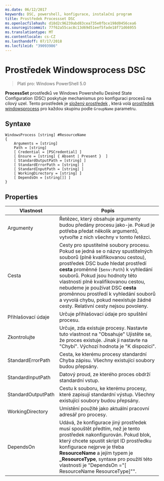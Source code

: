 ```yaml
---
ms.date: 06/12/2017
keywords: DSC, powershell, konfigurace, instalační program
title: Prostředek Processset DSC
ms.openlocfilehash: d18d2c96239abd83cea735e0fbce198d0456cea6
ms.sourcegitcommit: 77f62a55cac8c13d69d51eef5fade18f71d66955
ms.translationtype: MT
ms.contentlocale: cs-CZ
ms.lasthandoff: 07/17/2018
ms.locfileid: "39093986"
---
```

# <a name="dsc-windowsprocess-resource"></a>Prostředek Windowsprocess DSC

> Platí pro: Windows PowerShell 5.0

**ProcessSet** prostředků ve Windows Powershellu Desired State Configuration (DSC) poskytuje mechanismus pro konfiguraci procesů na cílový uzel. Tento prostředek je [složený prostředek](authoringResourceComposite.md) , která volá [prostředek windowsprocess](windowsProcessResource.md) pro každou skupinu podle `GroupName` parametru.

## <a name="syntax"></a>Syntaxe

```
WindowsProcess [string] #ResourceName
{
    Arguments = [string]
    Path = [string]
    [ Credential = [PSCredential] ]
    [ Ensure = [string] { Absent | Present }  ]
    [ StandardOutputPath = [string] ]
    [ StandardErrorPath = [string] ]
    [ StandardInputPath = [string] ]
    [ WorkingDirectory = [string] ]
    [ DependsOn = [string[]] ]
}
```

## <a name="properties"></a>Properties

|  Vlastnost  |  Popis   |
|---|---|
| Argumenty| Řetězec, který obsahuje argumenty budou předány procesu jako-je. Pokud je potřeba předat několik argumentů, vytvořte z nich všechny v tomto řetězci.|
| Cesta| Cesty pro spustitelné soubory procesu. Pokud se jedná se o názvy spustitelných souborů (plně kvalifikovanou cestou), prostředek DSC bude hledat prostředí **cesta** proměnné (`$env:Path`) k vyhledání souborů. Pokud jsou hodnoty této vlastnosti plně kvalifikovanou cestou, nebudeme je používat DSC **cesta** proměnnou prostředí k vyhledání souborů a vyvolá chybu, pokud neexistuje žádné cesty. Relativní cesty nejsou povoleny.|
| Přihlašovací údaje| Určuje přihlašovací údaje pro spuštění procesu.|
| Zkontrolujte| Určuje, zda existuje procesy. Nastavte tuto vlastnost na "Obsahuje" Ujistěte se, že proces existuje. Jinak ji nastavte na "Chybí". Výchozí hodnota je "K dispozici".|
| StandardErrorPath| Cesta, ke kterému procesy standardní Chyba zápisu. Všechny existující soubory budou přepsány.|
| StandardInputPath| Datový proud, ze kterého proces obdrží standardní vstup.|
| StandardOutputPath| Cestu k souboru, ke kterému procesy, které zapisují standardní výstup. Všechny existující soubory budou přepsány.|
| WorkingDirectory| Umístění použité jako aktuální pracovní adresář pro procesy.|
| DependsOn | Udává, že konfigurace jiný prostředek musí spouštět předtím, než je tento prostředek nakonfigurován. Pokud blok, který chcete spustit skript ID prostředku konfigurace nejprve je třeba **ResourceName** a jejím typem je **_ResourceType**, syntaxe pro použití této vlastnosti je "DependsOn ="[ ResourceName ResourceType]"".|